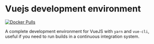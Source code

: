 # Vuejs development environment

[![Docker Pulls](https://img.shields.io/docker/pulls/strm/docker-dev-vue.svg?style=plastic)](https://hub.docker.com/r/strm/docker-dev-vue/)

A complete development environment for VueJS with `yarn` and `vue-cli`, useful if you need to run builds in a continuous integration system.
